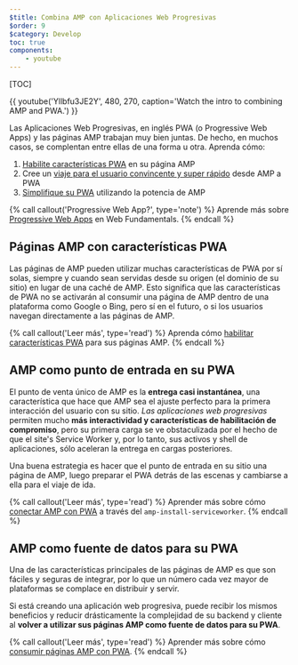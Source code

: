```yaml
---
$title: Combina AMP con Aplicaciones Web Progresivas
$order: 9
$category: Develop
toc: true
components:
    - youtube
---
```

[TOC]

{{ youtube('Yllbfu3JE2Y', 480, 270, caption='Watch the intro to combining AMP and PWA.') }}

Las Aplicaciones Web Progresivas, en inglés PWA (o Progressive Web Apps) y las páginas AMP trabajan muy bien juntas. De hecho, en muchos casos, se complentan entre ellas de una forma u otra. Aprenda cómo:

1. [Habilite características PWA](/es/docs/guides/pwa-amp/amp-as-pwa.html) en su página AMP
1. Cree un [viaje para el usuario convincente y super rápido](/es/docs/guides/pwa-amp/amp-to-pwa.html) desde AMP a PWA
1. [Simplifique su PWA](/es/docs/guides/pwa-amp/amp-in-pwa.html) utilizando la potencia de AMP

{% call callout('Progressive Web App?', type='note') %}
Aprende más sobre [Progressive Web Apps](https://developers.google.com/web/progressive-web-apps/) en Web Fundamentals.
{% endcall %}

## Páginas AMP con características PWA

Las páginas de AMP pueden utilizar muchas características de PWA por sí solas, siempre y cuando sean servidas desde su origen (el dominio de su sitio) en lugar de una caché de AMP. Esto significa que las características de PWA no se activarán al consumir una página de AMP dentro de una plataforma como Google o Bing, pero sí en el futuro, o si los usuarios navegan directamente a las páginas de AMP.

{% call callout('Leer más', type='read') %}
Aprenda cómo [habilitar características PWA](/es/docs/guides/pwa-amp/amp-as-pwa.html) para sus páginas AMP.
{% endcall %}

## AMP como punto de entrada en su PWA

El punto de venta único de AMP es la **entrega casi instantánea**, una característica que hace que AMP sea el ajuste perfecto para la primera interacción del usuario con su sitio. *Las aplicaciones web progresivas* permiten mucho **más interactividad y características de habilitación de compromiso**, pero su primera carga se ve obstaculizada por el hecho de que el site's Service Worker y, por lo tanto, sus activos y shell de aplicaciones, sólo aceleran la entrega en cargas posteriores.

Una buena estrategia es hacer que el punto de entrada en su sitio una página de AMP, luego preparar el PWA detrás de las escenas y cambiarse a ella para el viaje de ida.

{% call callout('Leer más', type='read') %}
Aprender más sobre cómo [conectar AMP con PWA](/es/docs/guides/pwa-amp/amp-to-pwa.html) a través del `amp-install-serviceworker`.
{% endcall %}

## AMP como fuente de datos para su PWA

Una de las características principales de las páginas de AMP es que son fáciles y seguras de integrar, por lo que un número cada vez mayor de plataformas se complace en distribuir y servir.

Si está creando una aplicación web progresiva, puede recibir los mismos beneficios y reducir drásticamente la complejidad de su backend y cliente al **volver a utilizar sus páginas AMP como fuente de datos para su PWA**.

{% call callout('Leer más', type='read') %}
Aprender más sobre cómo [consumir páginas AMP con PWA](/es/docs/guides/pwa-amp/amp-in-pwa.html).
{% endcall %}
